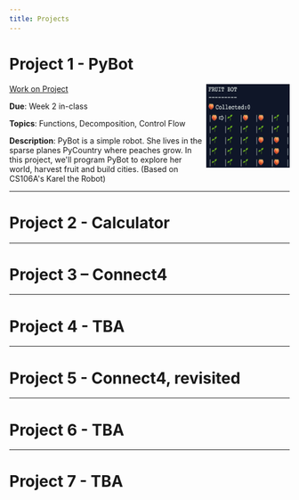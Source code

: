 ```yaml
---
title: Projects
---
```



# Project 1 - PyBot
<img class="bio-pic" align="right" width="150" height="150" src="figures/projects/project1.png">

[Work on Project](https://geoffreyangus.github.io/CS106R/projects/project1)

**Due**: Week 2 in-class

**Topics**: Functions, Decomposition, Control Flow

**Description**: PyBot is a simple robot. She lives in the sparse planes PyCountry where peaches grow. In this project, we'll program PyBot to explore her world, harvest fruit and build cities.  (Based on CS106A's Karel the Robot)

---

# Project 2 - Calculator 


---

# Project 3 – Connect4

---

# Project 4 - TBA 

---

# Project 5 - Connect4, revisited 

---

# Project 6 - TBA

---

# Project 7 - TBA



